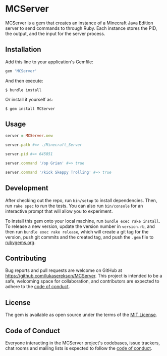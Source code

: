 # MCServer

MCServer is a gem that creates an instance of a Minecraft Java Edition server to send commands to through Ruby. Each instance stores the PID, the output, and the input for the server process.

## Installation

Add this line to your application's Gemfile:

```ruby
gem 'MCServer'
```

And then execute:

    $ bundle install

Or install it yourself as:

    $ gem install MCServer

## Usage

```ruby
server = MCServer.new

server.path #=> ./Minecraft_Server

server.pid #=> 645851

server.command '/op Grian' #=> true

server.command '/kick Skeppy Trolling' #=> true
```

## Development

After checking out the repo, run `bin/setup` to install dependencies. Then, run `rake spec` to run the tests. You can also run `bin/console` for an interactive prompt that will allow you to experiment.

To install this gem onto your local machine, run `bundle exec rake install`. To release a new version, update the version number in `version.rb`, and then run `bundle exec rake release`, which will create a git tag for the version, push git commits and the created tag, and push the `.gem` file to [rubygems.org](https://rubygems.org).

## Contributing

Bug reports and pull requests are welcome on GitHub at https://github.com/lukaserekson/MCServer. This project is intended to be a safe, welcoming space for collaboration, and contributors are expected to adhere to the [code of conduct](https://github.com/lukaserekson/MCServer/blob/main/CODE_OF_CONDUCT.md).

## License

The gem is available as open source under the terms of the [MIT License](https://opensource.org/licenses/MIT).

## Code of Conduct

Everyone interacting in the MCServer project's codebases, issue trackers, chat rooms and mailing lists is expected to follow the [code of conduct](https://github.com/lukaserekson/MCServer/blob/main/CODE_OF_CONDUCT.md).
